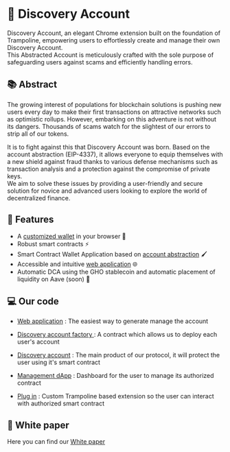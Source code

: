 
# 🌈  **Discovery Account**
Discovery Account, an elegant Chrome extension built on the foundation of Trampoline, empowering users to effortlessly create and manage their own Discovery Account. <br>
This Abstracted Account is meticulously crafted with the sole purpose of safeguarding users against scams and efficiently handling errors.

## [](https://github.com/ETHPrague-Discovery-Wallet#-abstract)📚  Abstract

The growing interest of populations for blockchain solutions is pushing new users every day to make their first transactions on attractive networks such as optimistic rollups. 
However, embarking on this adventure is not without its dangers. Thousands of scams watch for the slightest of our errors to strip all of our tokens.

It is to fight against this that Discovery Account was born. Based on the account abstraction (EIP-4337), it allows everyone to equip themselves with a new shield against fraud thanks to various defense mechanisms such as transaction analysis and a protection against the compromise of private keys. 
<br>
We aim to solve these issues by providing a user-friendly and secure solution for novice and advanced users looking to explore the world of decentralized finance.


## :construction_worker: Features

- A [customized wallet](https://github.com/ETHPrague-Discovery-Wallet/SCW) in your browser :bell:
- Robust smart contracts ⚡
- Smart Contract Wallet Application based on [account abstraction](https://eips.ethereum.org/EIPS/eip-4337) :paintbrush: 
- Accessible and intuitive  [web application](https://web-app-woad-five.vercel.app/)  🌐
- Automatic DCA using the GHO stablecoin and automatic placement of liquidity on Aave (soon) :eyes:


## :computer: Our code 
- [Web application](https://github.com/ETHPrague-Discovery-Wallet/webApp) : The easiest way to generate manage the account

- [Discovery account factory ](https://github.com/ETHPrague-Discovery-Wallet/SCW/blob/main/contracts/DiscoveryAccountFactory.sol) : A contract which allows us to deploy each user's account

- [Discovery account](https://github.com/ETHPrague-Discovery-Wallet/SCW/blob/main/contracts/DiscoveryAccount.sol) : The main product of our protocol, it will protect the user using it's smart contract
- [ Management dApp](link) : Dashboard for the user to manage its authorized contract 

- [Plug in](https://github.com/ETHPrague-Discovery-Wallet/SCW/tree/update-reame) : Custom Trampoline based extension so the user can interact with authorized smart contract 

## :microphone: White paper 
Here you can find our [White paper](link)
